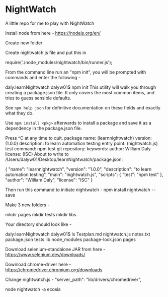 # NightWatch
A little repo for me to play with NightWatch

Install node from here - https://nodejs.org/en/

Create new folder

Create nightwatch.js file and put this in

require('./node_modules/nightwatch/bin/runner.js');

From the command line run an "npm init", you will be prompted with commands and enter the following - 

daly:learnNightwatch dalyw01$ npm init
This utility will walk you through creating a package.json file.
It only covers the most common items, and tries to guess sensible defaults.

See `npm help json` for definitive documentation on these fields
and exactly what they do.

Use `npm install <pkg>` afterwards to install a package and
save it as a dependency in the package.json file.

Press ^C at any time to quit.
package name: (learnnightwatch) 
version: (1.0.0) 
description: to learn automation testing
entry point: (nightwatch.js) 
test command: npm test
git repository: 
keywords: 
author: William Daly
license: (ISC) 
About to write to /Users/dalyw01/Desktop/learnNightwatch/package.json:

{
  "name": "learnnightwatch",
  "version": "1.0.0",
  "description": "to learn automation testing",
  "main": "nightwatch.js",
  "scripts": {
    "test": "npm test"
  },
  "author": "William Daly",
  "license": "ISC"
}



Then run this command to initiate nightwatch - npm install nightwatch --save


Make 3 new folders - 

mkdir pages 
mkdir tests 
mkdir libs


Your directory should look like - 

daly:learnNightwatch dalyw01$ ls
Testplan.md		nightwatch.js		notes.txt			package.json		tests
lib				node_modules		package-lock.json	pages


Download selenium-standalone JAR from here - https://www.selenium.dev/downloads/

Download chrome-driver here - https://chromedriver.chromium.org/downloads

Change nightwatch.js -  "server_path": "lib/drivers/chromedriver",


node nightwatch -a ecosia











